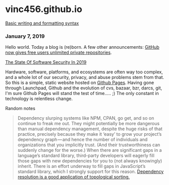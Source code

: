 # vinc456.github.io

[Basic writing and formatting syntax](https://help.github.com/articles/basic-writing-and-formatting-syntax/#links)


### January 7, 2019
Hello world. Today a blog is (re)born.
A few other announcements: [GitHub now gives free users unlimited private repositories](https://www.reddit.com/r/programming/comments/adjw6g/github_now_gives_free_users_unlimited_private/).

[The State Of Software Security In 2019](https://www.reddit.com/r/security/comments/adkvu1/the_state_of_software_security_in_2019_and_what/)

Hardware, software, platforms, and ecosystems are often way too complex, and a whole lot of our security, privacy, and abuse problems stem from that. So this is a simple, static website hosted on [Github Pages](https://vinc456.github.io/). Having gone through Launchpad, Github and the evolution of cvs, bazaar, bzr, darcs, git, I'm sure Github Pages will stand the test of time..... ;) The only constant in technology is relentless change.


Random notes
> Dependency slurping systems like NPM, CPAN, go get, and so on continue to freak me out. They might potentially be more dangerous than manual dependency management, despite the huge risks of that practice, precisely because they make it ‘easy’ to grow your project’s dependency graph — and hence the number of individuals and organizations that you implicitly trust. (And their trustworthiness can suddenly change for the worse.) When there are significant gaps in a language’s standard library, third-party developers will eagerly fill those gaps with new dependencies for you to (not always knowingly) inherit. There is an effort underway to fill gaps in JavaScript’s standard library, which I strongly support for this reason.
[Dependency resolution is a good application of topological sorting.](https://www.quora.com/What-is-topological-sorting
)



